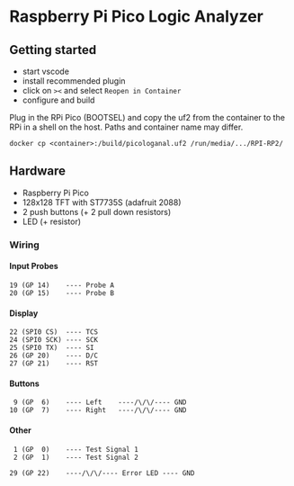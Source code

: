 # Raspberry Pi Pico Logic Analyzer

## Getting started

- start vscode
- install recommended plugin
- click on `><` and select `Reopen in Container`
- configure and build

Plug in the RPi Pico (BOOTSEL) and copy the uf2 from the container to the RPi in a shell on the host.
Paths and container name may differ.

    docker cp <container>:/build/picologanal.uf2 /run/media/.../RPI-RP2/

## Hardware

* Raspberry Pi Pico
* 128x128 TFT with ST7735S (adafruit 2088)
* 2 push buttons (+ 2 pull down resistors)
* LED (+ resistor)

### Wiring

#### Input Probes

    19 (GP 14)    ---- Probe A
    20 (GP 15)    ---- Probe B

#### Display

    22 (SPI0 CS)  ---- TCS
    24 (SPI0 SCK) ---- SCK
    25 (SPI0 TX)  ---- SI
    26 (GP 20)    ---- D/C
    27 (GP 21)    ---- RST

#### Buttons

     9 (GP  6)    ---- Left    ----/\/\/---- GND
    10 (GP  7)    ---- Right   ----/\/\/---- GND

#### Other

     1 (GP  0)    ---- Test Signal 1
     2 (GP  1)    ---- Test Signal 2

    29 (GP 22)    ----/\/\/---- Error LED ---- GND

